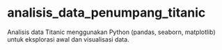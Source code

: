 # analisis_data_penumpang_titanic
Analisis data Titanic menggunakan Python (pandas, seaborn, matplotlib) untuk eksplorasi awal dan visualisasi data.
